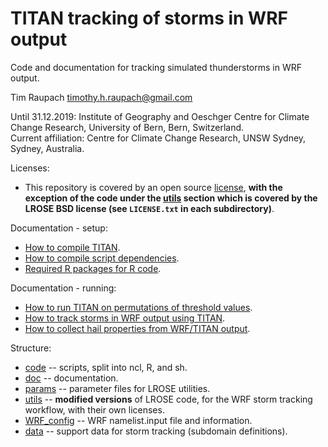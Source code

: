 # TITAN tracking of storms in WRF output
Code and documentation for tracking simulated thunderstorms in WRF output.

Tim Raupach <timothy.h.raupach@gmail.com>  

Until 31.12.2019: Institute of Geography and Oeschger Centre for Climate Change Research, University of Bern, Bern, Switzerland.\
Current affiliation: Centre for Climate Change Research, UNSW Sydney, Sydney, Australia.

Licenses:
 - This repository is covered by an open source [license](LICENSE), **with the exception of the code under the [utils](utils/) section which is covered by the LROSE BSD license (see `LICENSE.txt` in each subdirectory)**.

Documentation - setup:

- [How to compile TITAN](doc/compiling_TITAN.md).
- [How to compile script dependencies](doc/compiling_dependencies.md).
- [Required R packages for R code](doc/required_R_packages.md).

Documentation - running:

- [How to run TITAN on permutations of threshold values](doc/test_params.md).
- [How to track storms in WRF output using TITAN](doc/running_TITAN_on_WRF.md).
- [How to collect hail properties from WRF/TITAN output](doc/collecting_hail_properties.md).

Structure:

- [code](code) -- scripts, split into ncl, R, and sh.
- [doc](doc) -- documentation.
- [params](params) -- parameter files for LROSE utilities.
- [utils](utils) -- **modified versions** of LROSE code, for the WRF storm tracking workflow, with their own licenses.
- [WRF_config](WRF_config) -- WRF namelist.input file and information.
- [data](data) -- support data for storm tracking (subdomain definitions).
